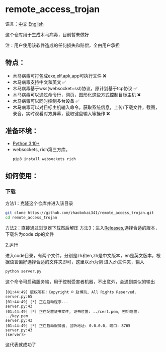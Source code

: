 # remote_access_trojan

语言：[中文](README.md) [English](README_en.md)

这个仓库用于生成木马病毒，目前暂未做好

注：用户使用该软件造成的任何损失和赔偿，全由用户承担

## 特点：
- 木马病毒可打包成exe,elf,apk,app可执行文件 ❌
- 木马病毒支持中文和英文 ✅
- 木马病毒基于wss(websocket+ssl)协议，原计划基于tcp协议 ✅
- 木马病毒可以通过命令行，网页，图形化这些方式控制目标主机 ❌
- 木马病毒可以同时控制多台设备 ✅
- 木马病毒可以对目标主机输入命令，获取系统信息，上传/下载文件，截图，录音，实时观看对方屏幕，截取键盘输入等操作 ❌

## 准备环境：
- [Python 3.10+](https://www.python.org/downloads/)
- websockets, rich第三方库。
  ```bash
  pip3 install websockets rich
  ```

## 如何使用：
### 下载
方法1：克隆这个仓库并进入该目录
```bash
git clone https://github.com/zhaobokai341/remote_access_trojan.git
cd remote_access_trojan
```
方法2：直接通过浏览器下载然后解压
方法3：进入[Releases](https://github.com/zhaobokai341/remote_access_trojan/releases),选择合适的版本，下载名为code.zip的文件

2.运行

进入code目录，有两个文件，分别是zh和en,zh是中文版本，en是英文版本，根据语言偏好选择合适的文件夹即可，这里以zh为例
进入zh文件夹，输入
```bash
python server.py
```
这个命令可启动服务端，用于控制受害者机器，不出意外，会遇到类似的输出
```
[01:44:49] 版权所有：Copyright © 赵博凯, All Rights Reserved.                                                                                                    server.py:65
[01:44:49] [*] 正在启动程序...                                                                                                                                   server.py:43
[01:44:49] [*] 正在配置证书文件, 证书位置: ../cert.pem, 密钥位置: ../key.pem                                                                                     server.py:43
[01:44:49] [*] 正在启动服务器, 监听地址: 0.0.0.0, 端口: 8765                                                                                                     server.py:43
(server)> 
```
这代表就成功了
